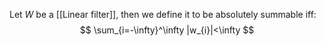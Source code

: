 Let $W$ be a [[Linear filter]], then we define it to be absolutely summable iff:
$$
\sum_{i=-\infty}^\infty |w_{i}|<\infty
$$
